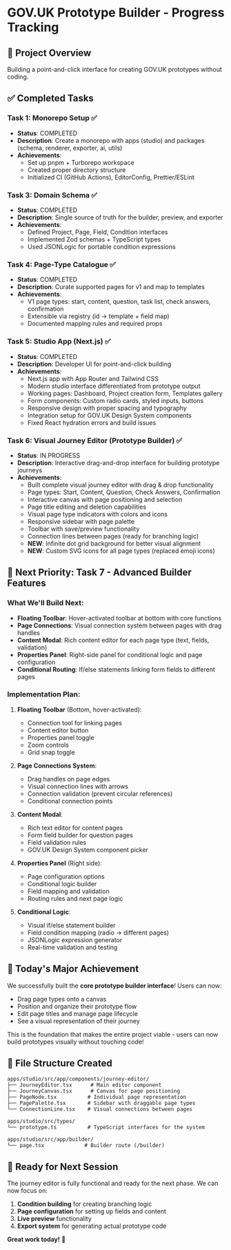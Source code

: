# GOV.UK Prototype Builder - Progress Tracking

## 🎯 **Project Overview**

Building a point-and-click interface for creating GOV.UK prototypes without coding.

## ✅ **Completed Tasks**

### Task 1: Monorepo Setup ✅

- **Status**: COMPLETED
- **Description**: Create a monorepo with apps (studio) and packages (schema, renderer, exporter, ai, utils)
- **Achievements**:
  - Set up pnpm + Turborepo workspace
  - Created proper directory structure
  - Initialized CI (GitHub Actions), EditorConfig, Prettier/ESLint

### Task 3: Domain Schema ✅

- **Status**: COMPLETED
- **Description**: Single source of truth for the builder, preview, and exporter
- **Achievements**:
  - Defined Project, Page, Field, Condition interfaces
  - Implemented Zod schemas + TypeScript types
  - Used JSONLogic for portable condition expressions

### Task 4: Page-Type Catalogue ✅

- **Status**: COMPLETED
- **Description**: Curate supported pages for v1 and map to templates
- **Achievements**:
  - V1 page types: start, content, question, task list, check answers, confirmation
  - Extensible via registry (id → template + field map)
  - Documented mapping rules and required props

### Task 5: Studio App (Next.js) ✅

- **Status**: COMPLETED
- **Description**: Developer UI for point-and-click building
- **Achievements**:
  - Next.js app with App Router and Tailwind CSS
  - Modern studio interface differentiated from prototype output
  - Working pages: Dashboard, Project creation form, Templates gallery
  - Form components: Custom radio cards, styled inputs, buttons
  - Responsive design with proper spacing and typography
  - Integration setup for GOV.UK Design System components
  - Fixed React hydration errors and build issues

### Task 6: Visual Journey Editor (Prototype Builder) ✅

- **Status**: IN PROGRESS
- **Description**: Interactive drag-and-drop interface for building prototype journeys
- **Achievements**:
  - Built complete visual journey editor with drag & drop functionality
  - Page types: Start, Content, Question, Check Answers, Confirmation
  - Interactive canvas with page positioning and selection
  - Page title editing and deletion capabilities
  - Visual page type indicators with colors and icons
  - Responsive sidebar with page palette
  - Toolbar with save/preview functionality
  - Connection lines between pages (ready for branching logic)
  - **NEW**: Infinite dot grid background for better visual alignment
  - **NEW**: Custom SVG icons for all page types (replaced emoji icons)

## 🚧 **Next Priority: Task 7 - Advanced Builder Features**

### What We'll Build Next:

- **Floating Toolbar**: Hover-activated toolbar at bottom with core functions
- **Page Connections**: Visual connection system between pages with drag handles
- **Content Modal**: Rich content editor for each page type (text, fields, validation)
- **Properties Panel**: Right-side panel for conditional logic and page configuration
- **Conditional Routing**: If/else statements linking form fields to different pages

### Implementation Plan:

1. **Floating Toolbar** (Bottom, hover-activated):
   - Connection tool for linking pages
   - Content editor button
   - Properties panel toggle
   - Zoom controls
   - Grid snap toggle

2. **Page Connections System**:
   - Drag handles on page edges
   - Visual connection lines with arrows
   - Connection validation (prevent circular references)
   - Conditional connection points

3. **Content Modal**:
   - Rich text editor for content pages
   - Form field builder for question pages
   - Field validation rules
   - GOV.UK Design System component picker

4. **Properties Panel** (Right side):
   - Page configuration options
   - Conditional logic builder
   - Field mapping and validation
   - Routing rules and next page logic

5. **Conditional Logic**:
   - Visual if/else statement builder
   - Field condition mapping (radio → different pages)
   - JSONLogic expression generator
   - Real-time validation and testing

## 🎉 **Today's Major Achievement**

We successfully built the **core prototype builder interface**! Users can now:

- Drag page types onto a canvas
- Position and organize their prototype flow
- Edit page titles and manage page lifecycle
- See a visual representation of their journey

This is the foundation that makes the entire project viable - users can now build prototypes visually without touching code!

## 📁 **File Structure Created**

```
apps/studio/src/app/components/journey-editor/
├── JourneyEditor.tsx      # Main editor component
├── JourneyCanvas.tsx      # Canvas for page positioning
├── PageNode.tsx          # Individual page representation
├── PagePalette.tsx       # Sidebar with draggable page types
└── ConnectionLine.tsx    # Visual connections between pages

apps/studio/src/types/
└── prototype.ts          # TypeScript interfaces for the system

apps/studio/src/app/builder/
└── page.tsx             # Builder route (/builder)
```

## 🚀 **Ready for Next Session**

The journey editor is fully functional and ready for the next phase. We can now focus on:

1. **Condition building** for creating branching logic
2. **Page configuration** for setting up fields and content
3. **Live preview** functionality
4. **Export system** for generating actual prototype code

**Great work today!** 🎯
